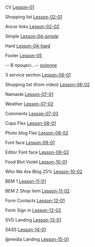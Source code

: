 CV
[Lesson-01](https://sashaadazhii.github.io/homework/lesson-01/index.html)

Shopping list
[Lesson-02-01](https://sashaadazhii.github.io/homework/lesson-02/homework-01/index.html)

Ancor links
[Lesson-02-02](https://sashaadazhii.github.io/homework/lesson-02/homework-02/index.html)

Simple
[Lesson-04-simple](https://sashaadazhii.github.io/homework/lesson-04/simple/index.html)

Hard
[Lesson-04-hard](https://sashaadazhii.github.io/homework/lesson-04/hard/index.html)

Footer
[Lesson-05](https://sashaadazhii.github.io/homework/lesson-05/homework-footer/index.html)

-- В процесі...--
[polonne](https://sashaadazhii.github.io/homework/lesson-05/homework-news/index.html)

3 service section
[Lesson-06-01](https://sashaadazhii.github.io/homework/lesson-06/homework-01/index.html)

Shopping list (from video)
[Lesson-06-02](https://sashaadazhii.github.io/homework/lesson-06/homework-02/index.html)

Namaste
[Lesson-07-01](https://sashaadazhii.github.io/homework/lesson-07/homework-01/index.html)

Weather
[Lesson-07-02](https://sashaadazhii.github.io/homework/lesson-07/homework-02/index.html)

Comments
[Lesson-07-03](https://sashaadazhii.github.io/homework/lesson-07/homework-03/index.html)

Cups Flex
[Lesson-08-01](https://sashaadazhii.github.io/homework/lesson-08/homework-01/index.html)

Photo blog Flex
[Lesson-08-02](https://sashaadazhii.github.io/homework/lesson-08/homework-02/index.html)

Font face
[Lesson-09-01](https://sashaadazhii.github.io/homework/lesson-09/homework-01/index.html)

Editor Font face
[Lesson-09-02](https://sashaadazhii.github.io/homework/lesson-09/homework-02/index.html)

Food Blot Violet
[Lesson-10-01](https://sashaadazhii.github.io/homework/lesson-10/homework-01/index.html)

Who We Are Blog 25%
[Lesson-10-02](https://sashaadazhii.github.io/homework/lesson-10/homework-02/index.html)

BEM 1
[Lesson-11-01](https://sashaadazhii.github.io/homework/lesson-11/homework-01/index.html)

BEM 2 Shop item
[Lesson-11-02](https://sashaadazhii.github.io/homework/lesson-11/homework-02/index.html)

Form Contacts
[Lesson-12-01](https://sashaadazhii.github.io/homework/lesson-12/homework-01/index.html)

Form Sign in
[Lesson-12-02](https://sashaadazhii.github.io/homework/lesson-12/homework-02/index.html)


SVG Landing
[Lesson-13-01](https://sashaadazhii.github.io/homework/lesson-13-1/homework-01/index.html)

SASS
[Lesson-14-01](https://sashaadazhii.github.io/homework/lesson-14/index.html)

@media Landing 
[Lesson-15-01](https://sashaadazhii.github.io/homework/lesson-15/homework-01/index.html)
